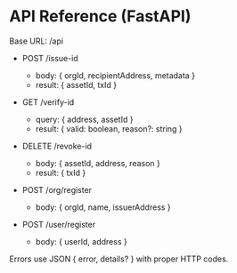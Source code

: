 # API Reference (FastAPI)

Base URL: /api

- POST /issue-id
  - body: { orgId, recipientAddress, metadata }
  - result: { assetId, txId }

- GET /verify-id
  - query: { address, assetId }
  - result: { valid: boolean, reason?: string }

- DELETE /revoke-id
  - body: { assetId, address, reason }
  - result: { txId }

- POST /org/register
  - body: { orgId, name, issuerAddress }

- POST /user/register
  - body: { userId, address }

Errors use JSON { error, details? } with proper HTTP codes.
